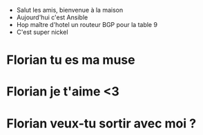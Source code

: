 - Salut les amis, bienvenue à la maison 
- Aujourd'hui c'est Ansible 
- Hop maître d'hotel un routeur BGP pour la table 9
- C'est super nickel
# Florian tu es ma muse 
# Florian je t'aime <3
# Florian veux-tu sortir avec moi ? 
